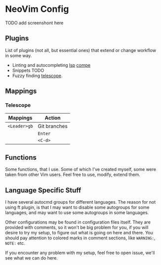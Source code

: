 # NeoVim Config

TODO add screenshont here

## Plugins

List of plugins (not all, but essential ones) that extend or change workflow in
some way.

- Linting and autocompleting
  [lsp](https://github.com/neovim/lspconfig)
  [compe]()
- Snippets
  TODO
- Fuzzy finding
  [telescope](https://github.com/nvim-telescope/telescope.nvim).

## Mappings

### Telescope
| Mappings | Action |
|----------------|----------------------------------|
| `<Leader>gb` | Git branches | |
| | `Enter` | track selected branch |
| | `<C-d>` | delete selected branch |


## Functions

Some functions, that I use. Some of which I've created myself, some were taken
from other Vim users. Feel free to use, modify, extend them.

## Language Specific Stuff

I have several autocmd groups for different languages.  The reason for not using
ft plugin, is that I may want to disable some autogroups for some languages, and
may want to use some autogroups in some languages.

Other configurations may be found  in  configuration  files  itself.   They  are
provided with comments, so it won't be big problem for you, if you  will  desire
to try my setup, to figure out what is going on here and there.  You should  pay
attention to colored marks in comment sections, like `WARNING:`, `NOTE:` etc.

If you encounter any problem with my setup, feel free to open issue,  we'll  see
what we can do here.
